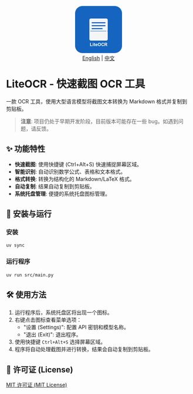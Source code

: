 <div align="center">
  <img src="resources/icon.png" width="128" height="128" alt="LiteOCR Icon">
</div>

<div align="center">
  <a href="README.md">English</a> |
  <a href="README_zh.md">中文</a>
</div>

# LiteOCR - 快速截图 OCR 工具

一款 OCR 工具，使用大型语言模型将截图文本转换为 Markdown 格式并复制到剪贴板。

> **注意**: 项目仍处于早期开发阶段，目前版本可能存在一些 bug。如遇到问题，请反馈。

## ✨ 功能特性

- **快速截图**: 使用快捷键 (Ctrl+Alt+S) 快速捕捉屏幕区域。
- **智能识别**: 自动识别数学公式、表格和文本格式。
- **格式转换**: 转换为结构化的 Markdown/LaTeX 格式。
- **自动复制**: 结果自动复制到剪贴板。
- **系统托盘管理**: 便捷的系统托盘图标管理。

## 🚀 安装与运行

### 安装

```bash
uv sync
```

### 运行程序

```bash
uv run src/main.py
```

## 🛠️ 使用方法

1. 运行程序后，系统托盘区将出现一个图标。
2. 右键点击图标查看菜单选项：
   - "设置 (Settings)": 配置 API 密钥和模型名称。
   - "退出 (Exit)": 退出程序。
3. 使用快捷键 `Ctrl+Alt+S` 选择屏幕区域。
4. 程序将自动处理截图并进行转换，结果会自动复制到剪贴板。

## 📄 许可证 (License)

[MIT 许可证 (MIT License)](LICENSE)
